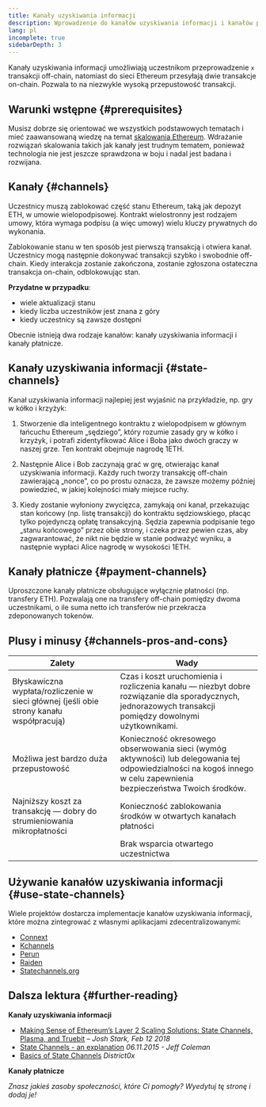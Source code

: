 ```yaml
---
title: Kanały uzyskiwania informacji
description: Wprowadzenie do kanałów uzyskiwania informacji i kanałów płatności jako rozwiązania skalowania obecnie wykorzystywanego przez społeczność Ethereum.
lang: pl
incomplete: true
sidebarDepth: 3
---
```


Kanały uzyskiwania informacji umożliwiają uczestnikom przeprowadzenie `x` transakcji off-chain, natomiast do sieci Ethereum przesyłają dwie transakcje on-chain. Pozwala to na niezwykle wysoką przepustowość transakcji.

## Warunki wstępne \{#prerequisites}

Musisz dobrze się orientować we wszystkich podstawowych tematach i mieć zaawansowaną wiedzę na temat [skalowania Ethereum](/developers/docs/scaling/). Wdrażanie rozwiązań skalowania takich jak kanały jest trudnym tematem, ponieważ technologia nie jest jeszcze sprawdzona w boju i nadal jest badana i rozwijana.

## Kanały \{#channels}

Uczestnicy muszą zablokować część stanu Ethereum, taką jak depozyt ETH, w umowie wielopodpisowej. Kontrakt wielostronny jest rodzajem umowy, która wymaga podpisu (a więc umowy) wielu kluczy prywatnych do wykonania.

Zablokowanie stanu w ten sposób jest pierwszą transakcją i otwiera kanał. Uczestnicy mogą następnie dokonywać transakcji szybko i swobodnie off-chain. Kiedy interakcja zostanie zakończona, zostanie zgłoszona ostateczna transakcja on-chain, odblokowując stan.

**Przydatne w przypadku**:

- wiele aktualizacji stanu
- kiedy liczba uczestników jest znana z góry
- kiedy uczestnicy są zawsze dostępni

Obecnie istnieją dwa rodzaje kanałów: kanały uzyskiwania informacji i kanały płatnicze.

## Kanały uzyskiwania informacji \{#state-channels}

Kanał uzyskiwania informacji najlepiej jest wyjaśnić na przykładzie, np. gry w kółko i krzyżyk:

1. Stworzenie dla inteligentnego kontraktu z wielopodpisem w głównym łańcuchu Ethereum „sędziego”, który rozumie zasady gry w kółko i krzyżyk, i potrafi zidentyfikować Alice i Boba jako dwóch graczy w naszej grze. Ten kontrakt obejmuje nagrodę 1ETH.

2. Następnie Alice i Bob zaczynają grać w grę, otwierając kanał uzyskiwania informacji. Każdy ruch tworzy transakcję off-chain zawierającą „nonce”, co po prostu oznacza, że zawsze możemy później powiedzieć, w jakiej kolejności miały miejsce ruchy.

3. Kiedy zostanie wyłoniony zwycięzca, zamykają oni kanał, przekazując stan końcowy (np. listę transakcji) do kontraktu sędziowskiego, płacąc tylko pojedynczą opłatę transakcyjną. Sędzia zapewnia podpisanie tego „stanu końcowego” przez obie strony, i czeka przez pewien czas, aby zagwarantować, że nikt nie będzie w stanie podważyć wyniku, a następnie wypłaci Alice nagrodę w wysokości 1ETH.

## Kanały płatnicze \{#payment-channels}

Uproszczone kanały płatnicze obsługujące wyłącznie płatności (np. transfery ETH). Pozwalają one na transfery off-chain pomiędzy dwoma uczestnikami, o ile suma netto ich transferów nie przekracza zdeponowanych tokenów.

## Plusy i minusy \{#channels-pros-and-cons}

| Zalety                                                                                   | Wady                                                                                                                                                                 |
| ---------------------------------------------------------------------------------------- | -------------------------------------------------------------------------------------------------------------------------------------------------------------------- |
| Błyskawiczna wypłata/rozliczenie w sieci głównej (jeśli obie strony kanału współpracują) | Czas i koszt uruchomienia i rozliczenia kanału — niezbyt dobre rozwiązanie dla sporadycznych, jednorazowych transakcji pomiędzy dowolnymi użytkownikami.             |
| Możliwa jest bardzo duża przepustowość                                                   | Konieczność okresowego obserwowania sieci (wymóg aktywności) lub delegowania tej odpowiedzialności na kogoś innego w celu zapewnienia bezpieczeństwa Twoich środków. |
| Najniższy koszt za transakcję — dobry do strumieniowania mikropłatności                  | Konieczność zablokowania środków w otwartych kanałach płatności                                                                                                      |
|                                                                                          | Brak wsparcia otwartego uczestnictwa                                                                                                                                 |

## Używanie kanałów uzyskiwania informacji \{#use-state-channels}

Wiele projektów dostarcza implementacje kanałów uzyskiwania informacji, które można zintegrować z własnymi aplikacjami zdecentralizowanymi:

- [Connext](https://connext.network/)
- [Kchannels](https://www.kchannels.io/)
- [Perun](https://perun.network/)
- [Raiden](https://raiden.network/)
- [Statechannels.org](https://statechannels.org/)

## Dalsza lektura \{#further-reading}

**Kanały uzyskiwania informacji**

- [Making Sense of Ethereum’s Layer 2 Scaling Solutions: State Channels, Plasma, and Truebit](https://medium.com/l4-media/making-sense-of-ethereums-layer-2-scaling-solutions-state-channels-plasma-and-truebit-22cb40dcc2f4) _– Josh Stark, Feb 12 2018_
- [State Channels - an explanation](https://www.jeffcoleman.ca/state-channels/) _06.11.2015 - Jeff Coleman_
- [Basics of State Channels](https://education.district0x.io/general-topics/understanding-ethereum/basics-state-channels/) _District0x_

**Kanały płatnicze**

_Znasz jakieś zasoby społeczności, które Ci pomogły? Wyedytuj tę stronę i dodaj je!_
